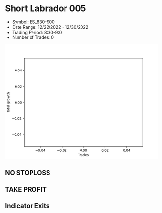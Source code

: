 # Short Labrador 005 
- Symbol: ES_830-900
- Date Range: 12/22/2022 - 12/30/2022
- Trading Period: 8:30-9:0
- Number of Trades: 0

![Plot](ShortLabrador005ES_830-900.png)
## NO STOPLOSS














## TAKE PROFIT











## Indicator Exits

